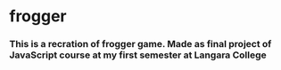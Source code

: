 # frogger

### This is a recration of frogger game. Made as final project of JavaScript course at my first semester at Langara College
